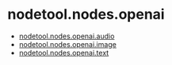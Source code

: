 # nodetool.nodes.openai

- [nodetool.nodes.openai.audio](/nodetool/nodes/openai/audio.md)
- [nodetool.nodes.openai.image](/nodetool/nodes/openai/image.md)
- [nodetool.nodes.openai.text](/nodetool/nodes/openai/text.md)
